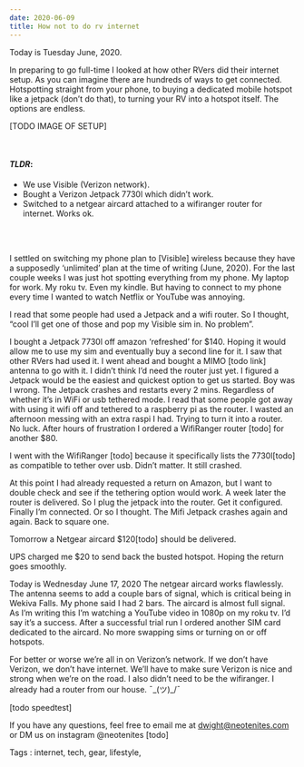 ```yaml
---
date: 2020-06-09
title: How not to do rv internet
---
```


Today is Tuesday June, 2020.



In preparing to go full-time I looked at how other RVers did their internet setup. As you can imagine there are hundreds of ways to get connected. Hotspotting straight from your phone, to buying a dedicated mobile hotspot like a jetpack (don’t do that), to turning your RV into a hotspot itself. The options are endless.

[TODO IMAGE OF SETUP]
</br >

</br >

#### *TLDR*:
* We use Visible (Verizon network).
* Bought a Verizon Jetpack 7730l which didn’t work.
* Switched to a netgear aircard attached to a wifiranger router for internet. Works ok.
</br >

</br >


I settled on switching my phone plan to [Visible] wireless because they have a supposedly ‘unlimited’ plan at the time of writing (June, 2020).
For the last couple weeks I was just hot spotting everything from my phone. My laptop for work. My roku tv. Even my kindle. But having to connect to my phone every time I wanted to watch Netflix or YouTube was annoying.

I read that some people had used a Jetpack and a wifi router. So I thought, “cool I’ll get one of those and pop my Visible sim in. No problem”.

I bought a Jetpack 7730l off amazon ‘refreshed’ for $140. Hoping it would allow me to use my sim and eventually buy a second line for it. I saw that other RVers had used it. I went ahead and bought a MIMO [todo link] antenna to go with it. I didn’t think I’d need the router just yet. I figured a Jetpack would be the easiest and quickest option to get us started. Boy was I wrong.  The Jetpack crashes and restarts every 2 mins. Regardless of whether it’s in WiFi or usb tethered mode. I read that some people got away with using it  wifi off and tethered to a raspberry pi as the router. I wasted an afternoon messing with an extra raspi I had. Trying to turn it into a router. No luck. After hours of frustration I ordered a WifiRanger router [todo] for another $80.

I went with the WifiRanger [todo] because it specifically lists the 7730l[todo] as compatible to tether over usb. Didn’t matter. It still crashed.

At this point I had already requested a return on Amazon, but I want to double check and see if the tethering option would work.
A week later the router is delivered. So I plug the jetpack into the router. Get it configured. Finally I’m connected. Or so I thought. The Mifi Jetpack crashes again and again. Back to square one.

Tomorrow a Netgear aircard \$120[todo] should be delivered.

UPS charged me \$20 to send back the busted hotspot. Hoping the return goes smoothly.

Today is Wednesday June 17, 2020
The netgear aircard works flawlessly. The antenna seems to add a couple bars of signal, which is critical being in Wekiva Falls. My phone said I had 2 bars. The aircard is almost full signal.
As I’m writing this I’m watching a YouTube video in 1080p on my roku tv. I’d say it’s a success.
After a successful trial run I ordered another SIM card dedicated to the aircard. No more swapping sims or turning on or off hotspots.

For better or worse we’re all in on Verizon’s network. If we don’t have Verizon, we don’t have internet. We’ll have to make sure Verizon is nice and strong when we’re on the road. I also didn’t need to be the wifiranger. I already had a router from our house. ¯\_(ツ)\_/¯

[todo speedtest]

If you have any questions, feel free to email me at dwight@neotenites.com or DM us on instagram @neotenites [todo]

Tags : internet, tech, gear, lifestyle,
